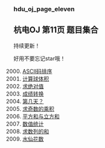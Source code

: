 ### hdu_oj_page_eleven

## 杭电OJ 第11页 题目集合

持续更新！

好用不要忘记star哦！


2000. [ASCII码排序](https://github.com/ZhengzxDev/hdu_oj_page_eleven/blob/main/questions/question_2000.md)
2002. [计算球体积](https://github.com/ZhengzxDev/hdu_oj_page_eleven/blob/main/questions/question_2002.md)
2003. [求绝对值](https://github.com/ZhengzxDev/hdu_oj_page_eleven/blob/main/questions/question_2003.md)
2004. [成绩转换](https://github.com/ZhengzxDev/hdu_oj_page_eleven/blob/main/questions/question_2004.md)
2005. [第几天？](https://github.com/ZhengzxDev/hdu_oj_page_eleven/blob/main/questions/question_2005.md)
2006. [求奇数的乘积](https://github.com/ZhengzxDev/hdu_oj_page_eleven/blob/main/questions/question_2006.md)
2007. [平方和与立方和](https://github.com/ZhengzxDev/hdu_oj_page_eleven/blob/main/questions/question_2007.md)
2008. [数值统计](https://github.com/ZhengzxDev/hdu_oj_page_eleven/blob/main/questions/question_2008.md)
2009. [求数列的和](https://github.com/ZhengzxDev/hdu_oj_page_eleven/blob/main/questions/question_2009.md)
2010. [水仙花数](https://github.com/ZhengzxDev/hdu_oj_page_eleven/blob/main/questions/question_2010.md)

